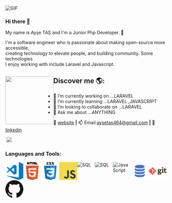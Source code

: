 <img align="center" alt="GIF" src="https://github.com/arsentieva/arsentieva/blob/main/code.gif?raw=true" width="600" height="300" />

### Hi there 👋 

 My name is Ayşe TAŞ and I'm a Junior Php Developer. 💜

I'm a software engineer who is passionate about making open-source more accessible,<br>
creating technology to elevate people, and building community. Some technologies <br>
I enjoy working with include Laravel and Javascript.

## Discover me 🌎: <a href="https://github.com/sponsors/M0nica"><img align="left" width="150" height="150" src="https://github.com/M0nica/M0nica/blob/main/octomonica/m0nica-octocat-rotating.gif?raw=true"></a>
- 🔭 I’m currently working on ...LARAVEL 
- 🧠  I’m currently learning ...LARAVEL ,JAVASCRİPT
- 👯 I’m looking to collaborate on ...LARAVEL
- 💬 Ask me about ...ANYTHİNG

🏡 [website][website] **|** 
📫  Email:aysetas464@gmail.com **|** 
💼 [linkedin][linkedin]

[website]: https://#
[linkedin]: https://linkedin.com/in/https://linkedin.com/in/ay%C5%9Fe-ta%C5%9F-2712b5142


<p>&nbsp;<img   src="https://github-readme-stats.vercel.app/api?username=aysetas&show_icons=true&theme=gruvbox" width="600" /></p>

 ### Languages and Tools:

<img align="left" alt="Visual Studio Code" width="56px" src="https://raw.githubusercontent.com/github/explore/80688e429a7d4ef2fca1e82350fe8e3517d3494d/topics/visual-studio-code/visual-studio-code.png" />
<img align="left" alt="HTML5" width="56px" src="https://raw.githubusercontent.com/github/explore/80688e429a7d4ef2fca1e82350fe8e3517d3494d/topics/html/html.png" />
<img align="left" alt="CSS3" width="56px" src="https://raw.githubusercontent.com/github/explore/80688e429a7d4ef2fca1e82350fe8e3517d3494d/topics/css/css.png" />
<img align="left" alt="JavaScript" width="56px" src="https://raw.githubusercontent.com/github/explore/80688e429a7d4ef2fca1e82350fe8e3517d3494d/topics/javascript/javascript.png"/>
 <img align="left" alt="SQL" width="56px" src="https://www.yazilimevi.com/images/virtuemart/product/phpstorm-logo.png"/>
 <img align="left" alt="SQL" width="56px" src="https://upload.wikimedia.org/wikipedia/commons/9/9a/Laravel.svg"/>
 <img align="left" alt="JavaScript" width="56px" src="https://d2.alternativeto.net/dist/icons/laragon_124368.png?width=64&height=64&mode=crop&upscale=false/">
<img align="left" alt="SQL" width="56px" src="https://raw.githubusercontent.com/github/explore/80688e429a7d4ef2fca1e82350fe8e3517d3494d/topics/sql/sql.png" />
<img align="left" alt="Git" width="56px" src="https://raw.githubusercontent.com/github/explore/80688e429a7d4ef2fca1e82350fe8e3517d3494d/topics/git/git.png" />
<img align="left" alt="GitHub" width="56px" src="https://raw.githubusercontent.com/github/explore/78df643247d429f6cc873026c0622819ad797942/topics/github/github.png" />
